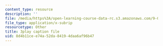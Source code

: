 ```yaml
---
content_type: resource
description: ''
file: /media/https%3A/open-learning-course-data-rc.s3.amazonaws.com/9-00sc-introduction-to-psychology-fall-2011/8d4b11cee74a52da84194daa6af96b47_SBrCPDC21f4.vtt
file_type: application/x-subrip
resourcetype: Other
title: 3play caption file
uid: 8d4b11ce-e74a-52da-8419-4daa6af96b47
---
```

